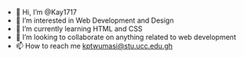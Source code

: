 - 👋 Hi, I’m @Kay1717
- 👀 I’m interested in Web Development and Design
- 🌱 I’m currently learning HTML and CSS
- 💞️ I’m looking to collaborate on anything related to web development
- 📫 How to reach me kptwumasi@stu.ucc.edu.gh

<!---
Kay1717/Kay1717 is a ✨ special ✨ repository because its `README.md` (this file) appears on your GitHub profile.
You can click the Preview link to take a look at your changes.
--->
